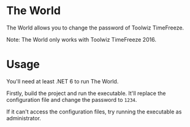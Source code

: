 # The World

The World allows you to change the password of Toolwiz TimeFreeze. 

Note: The World only works with Toolwiz TimeFreeze 2016.

# Usage

You'll need at least .NET 6 to run The World.

Firstly, build the project and run the executable. It'll replace the configuration file and change the password to `1234`.

If it can't access the configuration files, try running the executable as administrator.